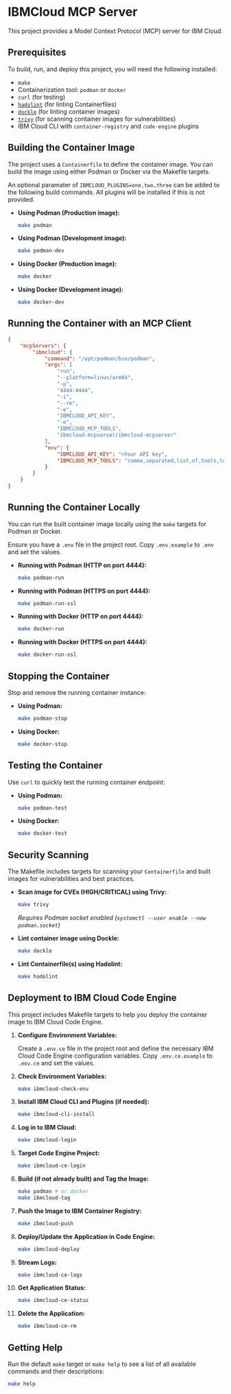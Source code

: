 # IBMCloud MCP Server

This project provides a Model Context Protocol (MCP) server for IBM Cloud.

## Prerequisites

To build, run, and deploy this project, you will need the following installed:

*   `make`
*   Containerization tool: `podman` or `docker`
*   `curl` (for testing)
*   [`hadolint`](https://github.com/hadolint/hadolint?tab=readme-ov-file#install) (for linting Containerfiles)
*   [`dockle`](https://github.com/goodwithtech/dockle) (for linting container images)
*   [`trivy`](https://trivy.dev/v0.60/getting-started/installation/) (for scanning container images for vulnerabilities)
*   IBM Cloud CLI with `container-registry` and `code-engine` plugins

## Building the Container Image

The project uses a `Containerfile` to define the container image. You can build the image using either Podman or Docker via the Makefile targets.

An optional paramater of `IBMCLOUD_PLUGINS=one,two,three` can be added to the following build commands. All plugins will be installed if this is not provided.
*   **Using Podman (Production image):**

    ```bash
    make podman
    ```

*   **Using Podman (Development image):**

    ```bash
    make podman-dev
    ```

*   **Using Docker (Production image):**

    ```bash
    make docker
    ```

*   **Using Docker (Development image):**

    ```bash
    make docker-dev
    ```

## Running the Container with an MCP Client

```json
{
    "mcpServers": {
        "ibmcloud": {
            "command": "/opt/podman/bin/podman",
            "args": [
                "run",
                "--platform=linux/arm64",
                "-p",
                "4444:4444",
                "-i",
                "--rm",
                "-e",
                "IBMCLOUD_API_KEY",
                "-e",
                "IBMCLOUD_MCP_TOOLS",
                "ibmcloud-mcpserver/ibmcloud-mcpserver"
            ],
            "env": {
                "IBMCLOUD_API_KEY": "<Your API key",
                "IBMCLOUD_MCP_TOOLS": "comma,separated,list,of,tools,to,enable"
            }
        }
    }
}
```

## Running the Container Locally

You can run the built container image locally using the `make` targets for Podman or Docker.

Ensure you have a `.env` file in the project root. Copy `.env.example` to `.env` and set the values.

*   **Running with Podman (HTTP on port 4444):**

    ```bash
    make podman-run
    ```

*   **Running with Podman (HTTPS on port 4444):**

    ```bash
    make podman-run-ssl
    ```

*   **Running with Docker (HTTP on port 4444):**

    ```bash
    make docker-run
    ```

*   **Running with Docker (HTTPS on port 4444):**

    ```bash
    make docker-run-ssl
    ```

## Stopping the Container

Stop and remove the running container instance:

*   **Using Podman:**

    ```bash
    make podman-stop
    ```

*   **Using Docker:**

    ```bash
    make docker-stop
    ```

## Testing the Container

Use `curl` to quickly test the running container endpoint:

*   **Using Podman:**

    ```bash
    make podman-test
    ```

*   **Using Docker:**

    ```bash
    make docker-test
    ```

## Security Scanning

The Makefile includes targets for scanning your `Containerfile` and built images for vulnerabilities and best practices.

*   **Scan image for CVEs (HIGH/CRITICAL) using Trivy:**

    ```bash
    make trivy
    ```
    *Requires Podman socket enabled (`systemctl --user enable --now podman.socket`)*

*   **Lint container image using Dockle:**

    ```bash
    make dockle
    ```

*   **Lint Containerfile(s) using Hadolint:**

    ```bash
    make hadolint
    ```

## Deployment to IBM Cloud Code Engine

This project includes Makefile targets to help you deploy the container image to IBM Cloud Code Engine.

1.  **Configure Environment Variables:**

    Create a `.env.ce` file in the project root and define the necessary IBM Cloud Code Engine configuration variables. Copy `.env.ce.example` to `.env.ce` and set the values.

2.  **Check Environment Variables:**

    ```bash
    make ibmcloud-check-env
    ```

3.  **Install IBM Cloud CLI and Plugins (if needed):**

    ```bash
    make ibmcloud-cli-install
    ```

4.  **Log in to IBM Cloud:**

    ```bash
    make ibmcloud-login
    ```

5.  **Target Code Engine Project:**

    ```bash
    make ibmcloud-ce-login
    ```

6.  **Build (if not already built) and Tag the Image:**

    ```bash
    make podman # or docker
    make ibmcloud-tag
    ```

7.  **Push the Image to IBM Container Registry:**

    ```bash
    make ibmcloud-push
    ```

8.  **Deploy/Update the Application in Code Engine:**

    ```bash
    make ibmcloud-deploy
    ```

9.  **Stream Logs:**

    ```bash
    make ibmcloud-ce-logs
    ```

10. **Get Application Status:**

    ```bash
    make ibmcloud-ce-status
    ```

11. **Delete the Application:**

    ```bash
    make ibmcloud-ce-rm
    ```

## Getting Help

Run the default `make` target or `make help` to see a list of all available commands and their descriptions:

```bash
make help
``` 
